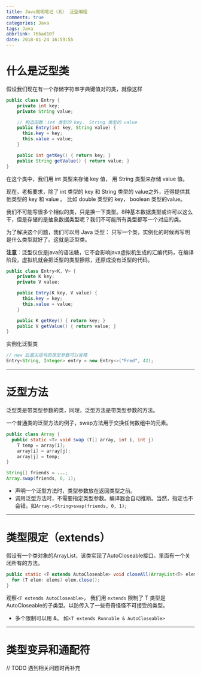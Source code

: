 ```yaml
---
title: Java简明笔记（五） 泛型编程
comments: true
categories: Java
tags: Java
abbrlink: 76bad10f
date: 2018-01-24 16:59:55
---
```


# 什么是泛型类

假设我们现在有一个存储字符串字典键值对的类，就像这样

```Java
public class Entry {
    private int key;
    private String value;

    // 构造函数：int 类型的 key， String 类型的 value
    public Entry(int key, String value) {
      this.key = key;
      this.value = value;
    }

    public int getKey() { return key; }
    public String getValue() { return value; }
}
```

在这个类中，我们用 int 类型来存储 key 值， 用 String 类型来存储 value 值。

现在，老板要求，除了 int 类型的 key 和 String 类型的 value之外，还得提供其他类型的 key 和 value 。 比如 double 类型的 key， boolean 类型的value。

我们不可能写很多个相似的类，只是换一下类型。8种基本数据类型或许可以这么干，但是存储的是抽象数据类型呢？我们不可能所有类型都写一个对应的类。

为了解决这个问题，我们可以用 Java 泛型： 只写一个类，实例化的时候再写明是什么类型就好了。这就是泛型类。

**注意**：泛型仅仅是java的语法糖，它不会影响java虚拟机生成的汇编代码，在编译阶段，虚拟机就会把泛型的类型擦除，还原成没有泛型的代码。

<!-- more -->


```Java
public class Entry<K, V> {
    private K key;
    private V value;

    public Entry(K key, V value) {
      this.key = key;
      this.value = value;
    }

    public K getKey() { return key; }
    public V getValue() { return value; }
}
```

实例化泛型类

```Java
// new 后面尖括号的类型参数可以省略
Entry<String, Integer> entry = new Entry<>("Fred", 42);
```


---

# 泛型方法

泛型类是带类型参数的类，同理，泛型方法是带类型参数的方法。

一个普通类的泛型方法的例子，swap方法用于交换任何数组中的元素。

```Java
public class Array {
  public static <T> void swap (T[] array, int i, int j)
    T temp = array[i];
    array[i] = array[j];
    array[j] = temp;
}

String[] friends = ...;
Array.swap(friends, 0, 1);
```

* 声明一个泛型方法时，类型参数放在返回类型之前。
* 调用泛型方法时，不需要指定类型参数。编译器会自动推断。当然，指定也不会错。如`Array.<String>swap(friends, 0, 1);`

---

# 类型限定（extends）

假设有一个类对象的ArrayList，该类实现了AutoCloseable接口。里面有一个关闭所有的方法。

```Java
public static <T extends AutoCloseable> void closeAll(ArrayList<T> elems) throws Exception {
  for (T elem: elems) elem.close();
}
```

观察`<T extends AutoCloseable>`， 我们用 `extends` 限制了 T 类型是AutoCloseable的子类型。以防传入了一些奇奇怪怪不可接受的类型。

* 多个限制可以用 &， 如`<T extends Runnable & AutoCloseable>`

---

# 类型变异和通配符

// TODO 遇到相关问题时再补充
